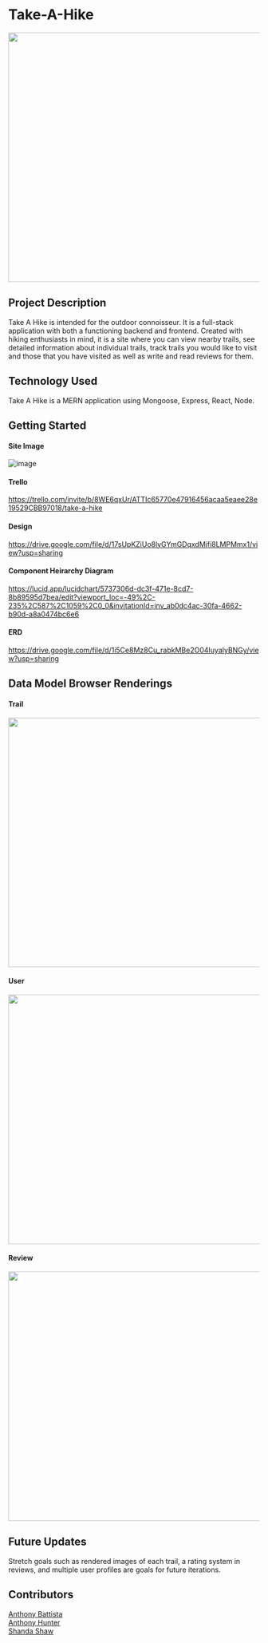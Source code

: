 # Take-A-Hike
<img src= https://github.com/AnthonyBattista02/Take-A-Hike/assets/143963972/76d2aac6-80d0-4c81-a74d-e4646b6056e1 width=950, height=500> 


## Project Description
Take A Hike is intended for the outdoor connoisseur.  It is a full-stack application with both a functioning backend and frontend.  Created with hiking enthusiasts in mind, it is a site where you can view nearby trails, see detailed information about individual trails, track trails you would like to visit and those that you have visited as well as write and read reviews for them. 

## Technology Used
Take A Hike is a MERN application using Mongoose, Express, React, Node. 

## Getting Started

#### Site Image
![image](https://github.com/AnthonyBattista02/Take-A-Hike/assets/47795224/73a20f72-ff2c-4e38-9abb-30f9f6bc59d7)
#### Trello
https://trello.com/invite/b/8WE6qxUr/ATTIc65770e47916456acaa5eaee28e19529CBB97018/take-a-hike 
#### Design
https://drive.google.com/file/d/17sUpKZiUo8lyGYmGDqxdMjfi8LMPMmx1/view?usp=sharing 
#### Component Heirarchy Diagram
https://lucid.app/lucidchart/5737306d-dc3f-471e-8cd7-8b89595d7bea/edit?viewport_loc=-49%2C-235%2C587%2C1059%2C0_0&invitationId=inv_ab0dc4ac-30fa-4662-b90d-a8a0474bc6e6 
#### ERD
https://drive.google.com/file/d/1i5Ce8Mz8Cu_rabkMBe2O04IuyalyBNGy/view?usp=sharing 

## Data Model Browser Renderings
#### Trail
<img src= https://github.com/AnthonyBattista02/Take-A-Hike/assets/143963972/1eaddb17-77d1-48df-8958-364628afa281 width=750, height=500>

#### User
<img src = https://github.com/AnthonyBattista02/Take-A-Hike/assets/143963972/9fa2d810-6bdc-444f-b882-f70f9868dfce width=750, height=500>

#### Review
<img src = https://github.com/AnthonyBattista02/Take-A-Hike/assets/143963972/a49f4f8d-353b-4890-85ac-1731b9df32e9 width=750, height=500>


## Future Updates
Stretch goals such as rendered images of each trail, a rating system in reviews, and multiple user profiles are goals for future iterations.

## Contributors
<a href = "https://github.com/AnthonyBattista02">Anthony Battista</a><br>
<a href = "https://github.com/ahunter623">Anthony Hunter</a><br>
<a href = "https://github.com/srhshaw">Shanda Shaw</a><br>
